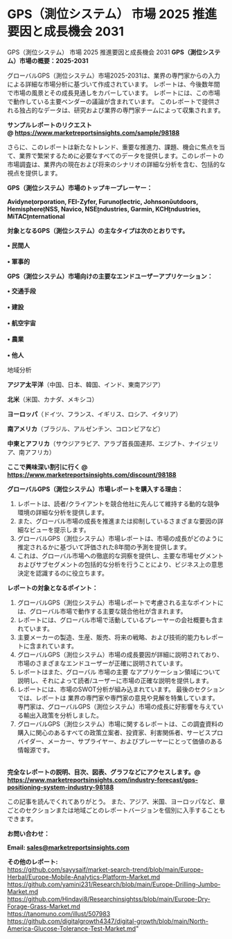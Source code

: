 # GPS（測位システム） 市場 2025 推進要因と成長機会 2031
GPS（測位システム） 市場 2025 推進要因と成長機会 2031
<strong><b>GPS（測位システム）市場の概要：2025-2031</b></strong>

グローバルGPS（測位システム）市場2025-2031は、業界の専門家からの入力による詳細な市場分析に基づいて作成されています。 レポートは、今後数年間で市場の風景とその成長見通しをカバーしています。 レポートには、この市場で動作している主要ベンダーの議論が含まれています。 このレポートで提供される独占的なデータは、研究および業界の専門家チームによって収集されます。

<strong>サンプルレポートのリクエスト @ <a href=https://www.marketreportsinsights.com/sample/98188>https://www.marketreportsinsights.com/sample/98188</a></strong>

さらに、このレポートは新たなトレンド、重要な推進力、課題、機会に焦点を当て、業界で繁栄するために必要なすべてのデータを提供します。このレポートの市場調査は、業界内の現在および将来のシナリオの詳細な分析を含む、包括的な視点を提供します。

<strong>GPS（測位システム）市場のトップキープレーヤー：</strong>

<strong>Avidyneorporation, FEI-Zyfer, Furunolectric, Johnsonutdoors, HemisphereNSS, Navico, NSEndustries, Garmin, KCHndustries, MiTACnternational</strong>

<strong><b>対象となるGPS（測位システム）の主なタイプは次のとおりです。</b></strong>

<strong>• 民間人<br><br>• 軍事的</strong>

<strong><b>GPS（測位システム）市場向けの主要なエンドユーザーアプリケーション：</b></strong>

<strong>• 交通手段<br><br>• 建設<br><br>• 航空宇宙<br><br>• 農業<br><br>• 他人</strong>

 地域分析

<strong><b>アジア太平洋</b></strong>（中国、日本、韓国、インド、東南アジア）

<strong><b>北米</b></strong>（米国、カナダ、メキシコ）

<strong><b>ヨーロッパ</b></strong>（ドイツ、フランス、イギリス、ロシア、イタリア）

<strong><b>南アメリカ</b></strong>（ブラジル、アルゼンチン、コロンビアなど）

<strong><b>中東とアフリカ</b></strong>（サウジアラビア、アラブ首長国連邦、エジプト、ナイジェリア、南アフリカ）

<strong>ここで興味深い割引に行く @ <a href=https://www.marketreportsinsights.com/discount/98188>https://www.marketreportsinsights.com/discount/98188</a></strong>

<strong><b>グローバルGPS（測位システム）市場レポートを購入する理由：</b></strong>
<ol>
  <li>レポートは、読者/クライアントを競合他社に先んじて維持する動的な競争環境の詳細な分析を提供します。</li>
  <li>また、グローバル市場の成長を推進または抑制しているさまざまな要因の詳細なビューを提示します。</li>
  <li>グローバルGPS（測位システム）市場レポートは、市場の成長がどのように推定されるかに基づいて評価された8年間の予測を提供します。</li>
  <li>これは、グローバル市場への徹底的な洞察を提供し、主要な市場セグメントおよびサブセグメントの包括的な分析を行うことにより、ビジネス上の意思決定を認識するのに役立ちます。</li>
</ol>
<strong><b>レポートの対象となるポイント：</b></strong>
<ol>
  <li>グローバルGPS（測位システム）市場レポートで考慮される主なポイントには、グローバル市場で動作する主要な競合他社が含まれます。</li>
  <li>レポートには、グローバル市場で活動しているプレーヤーの会社概要も含まれています。</li>
  <li>主要メーカーの製造、生産、販売、将来の戦略、および技術的能力もレポートに含まれています。</li>
  <li>グローバルGPS（測位システム）市場の成長要因が詳細に説明されており、市場のさまざまなエンドユーザーが正確に説明されています。</li>
  <li>レポートはまた、グローバル 市場の主要 なアプリケーション領域について説明し、それによって読者/ユーザーに市場の正確な説明を提供します。</li>
  <li>レポートには、市場のSWOT分析が組み込まれています。 最後のセクションでは、レポートは 業界の専門家や専門家の意見や見解を特集しています。 専門家は、グローバルGPS（測位システム）市場の成長に好影響を与えている輸出入政策を分析しました。</li>
  <li>グローバルGPS（測位システム）市場に関するレポートは、この調査資料の購入に関心のあるすべての政策立案者、投資家、利害関係者、サービスプロバイダー、メーカー、サプライヤー、およびプレーヤーにとって価値のある情報源です。</li>
</ol><br>
<strong>完全なレポートの説明、目次、図表、グラフなどにアクセスします。@ <a href=https://www.marketreportsinsights.com/industry-forecast/gps-positioning-system-industry-98188>https://www.marketreportsinsights.com/industry-forecast/gps-positioning-system-industry-98188</a></strong>

この記事を読んでくれてありがとう。 また、アジア、米国、ヨーロッパなど、章ごとのセクションまたは地域ごとのレポートバージョンを個別に入手することもできます。

<strong><b>お問い合わせ：</b></strong>

<strong>Email: </strong><a href=mailto:sales@marketreportsinsights.com><strong>sales@marketreportsinsights.com</strong></a>

<strong>その他のレポート:</strong>
<br>
<a href=https://github.com/sayysaif/market-search-trend/blob/main/Europe-Herbal/Europe-Mobile-Analytics-Platform-Market.md>https://github.com/sayysaif/market-search-trend/blob/main/Europe-Herbal/Europe-Mobile-Analytics-Platform-Market.md</a>
<br>
<a href=https://github.com/yamini231/Research/blob/main/Europe-Drilling-Jumbo-Market.md>https://github.com/yamini231/Research/blob/main/Europe-Drilling-Jumbo-Market.md</a>
<br>
<a href=https://github.com/Hindavi8/Researchinsightss/blob/main/Europe-Dry-Forage-Grass-Market.md>https://github.com/Hindavi8/Researchinsightss/blob/main/Europe-Dry-Forage-Grass-Market.md</a>
<br>
<a href=https://tanomuno.com/illust/507983>https://tanomuno.com/illust/507983</a>
<br>
<a href=https://github.com/digitalgrowth4347/digital-growth/blob/main/North-America-Glucose-Tolerance-Test-Market.md>https://github.com/digitalgrowth4347/digital-growth/blob/main/North-America-Glucose-Tolerance-Test-Market.md</a>"
